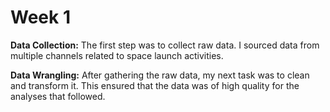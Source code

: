 # Week 1
**Data Collection:** The first step was to collect raw data. I sourced data from multiple channels related to space launch activities.

**Data Wrangling:** After gathering the raw data, my next task was to clean and transform it. This ensured that the data was of high quality for the analyses that followed.
